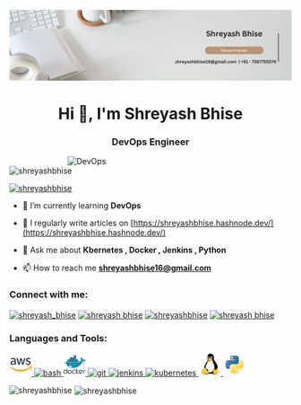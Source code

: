 ![logo](https://github.com/Shreyashbhise/shreyashbhise/blob/master/Shreyash%20Bhise.png)
<h1 align="center">Hi 👋, I'm Shreyash Bhise</h1>
<h3 align="center">DevOps Engineer</h3>

<img align="right" alt="DevOps" width="400" src="https://camo.githubusercontent.com/cae12fddd9d6982901d82580bdf321d81fb299141098ca1c2d4891870827bf17/68747470733a2f2f6d69726f2e6d656469756d2e636f6d2f6d61782f313336302f302a37513379765349765f7430696f4a2d5a2e676966">

<p align="left"> <img src="https://komarev.com/ghpvc/?username=shreyashbhise&label=Profile%20views&color=0e75b6&style=flat" alt="shreyashbhise" /> </p>

<p align="left"> <a href="https://github.com/ryo-ma/github-profile-trophy"><img src="https://github-profile-trophy.vercel.app/?username=shreyashbhise" alt="shreyashbhise" /></a> </p>

- 🌱 I’m currently learning **DevOps**

- 📝 I regularly write articles on [https://shreyashbhise.hashnode.dev/](https://shreyashbhise.hashnode.dev/)

- 💬 Ask me about **Kbernetes , Docker , Jenkins , Python**

- 📫 How to reach me **shreyashbhise16@gmail.com**

<h3 align="left">Connect with me:</h3>
<p align="left">
<a href="https://twitter.com/shreyash_bhise" target="blank"><img align="center" src="https://raw.githubusercontent.com/rahuldkjain/github-profile-readme-generator/master/src/images/icons/Social/twitter.svg" alt="shreyash_bhise" height="30" width="40" /></a>
<a href="https://linkedin.com/in/shreyash bhise" target="blank"><img align="center" src="https://raw.githubusercontent.com/rahuldkjain/github-profile-readme-generator/master/src/images/icons/Social/linked-in-alt.svg" alt="shreyash bhise" height="30" width="40" /></a>
<a href="https://instagram.com/shreyashbhise" target="blank"><img align="center" src="https://raw.githubusercontent.com/rahuldkjain/github-profile-readme-generator/master/src/images/icons/Social/instagram.svg" alt="shreyashbhise" height="30" width="40" /></a>
<a href="https://hashnode.com/shreyash bhise" target="blank"><img align="center" src="https://raw.githubusercontent.com/rahuldkjain/github-profile-readme-generator/master/src/images/icons/Social/hashnode.svg" alt="shreyash bhise" height="30" width="40" /></a>
</p>

<h3 align="left">Languages and Tools:</h3>
<p align="left"> <a href="https://aws.amazon.com" target="_blank" rel="noreferrer"> <img src="https://raw.githubusercontent.com/devicons/devicon/master/icons/amazonwebservices/amazonwebservices-original-wordmark.svg" alt="aws" width="40" height="40"/> </a> <a href="https://www.gnu.org/software/bash/" target="_blank" rel="noreferrer"> <img src="https://www.vectorlogo.zone/logos/gnu_bash/gnu_bash-icon.svg" alt="bash" width="40" height="40"/> </a> <a href="https://www.docker.com/" target="_blank" rel="noreferrer"> <img src="https://raw.githubusercontent.com/devicons/devicon/master/icons/docker/docker-original-wordmark.svg" alt="docker" width="40" height="40"/> </a> <a href="https://git-scm.com/" target="_blank" rel="noreferrer"> <img src="https://www.vectorlogo.zone/logos/git-scm/git-scm-icon.svg" alt="git" width="40" height="40"/> </a> <a href="https://www.jenkins.io" target="_blank" rel="noreferrer"> <img src="https://www.vectorlogo.zone/logos/jenkins/jenkins-icon.svg" alt="jenkins" width="40" height="40"/> </a> <a href="https://kubernetes.io" target="_blank" rel="noreferrer"> <img src="https://www.vectorlogo.zone/logos/kubernetes/kubernetes-icon.svg" alt="kubernetes" width="40" height="40"/> </a> <a href="https://www.linux.org/" target="_blank" rel="noreferrer"> <img src="https://raw.githubusercontent.com/devicons/devicon/master/icons/linux/linux-original.svg" alt="linux" width="40" height="40"/> </a> <a href="https://www.python.org" target="_blank" rel="noreferrer"> <img src="https://raw.githubusercontent.com/devicons/devicon/master/icons/python/python-original.svg" alt="python" width="40" height="40"/> </a> </p>

<p><img align="left" src="https://github-readme-stats.vercel.app/api/top-langs?username=shreyashbhise&show_icons=true&locale=en&layout=compact" alt="shreyashbhise" /></p>

<p>&nbsp;<img align="center" src="https://github-readme-stats.vercel.app/api?username=shreyashbhise&show_icons=true&locale=en" alt="shreyashbhise" /></p>
